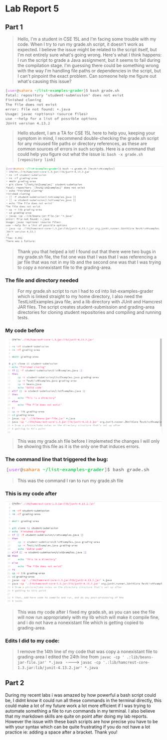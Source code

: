 # Lab Report 5
## Part 1

> Hello, I'm a student in CSE 15L and I'm facing some trouble with my code. When I try to run my grade.sh script, it doesn't work as expected. I believe the issue might be related to the script itself, but I'm not entirely sure what's going wrong.
> Here's what I think happens: I run the script to grade a Java assignment, but it seems to fail during the compilation stage. I'm guessing there could be something wrong with the way I'm handling file paths or dependencies in the script, but I can't pinpoint the exact problem. Can someone help me figure out what's causing this issue?


![Image](grade_symptoms.png)

> Hello student, I am a TA for CSE 15L here to help you, keeping your symptom in mind, I recommend double-checking the grade.sh script for any misused file paths or directory references, as these are common sources of errors in such scripts. Here is a command that could help you figure out what the issue is: ` bash -x grade.sh [repository link] `

![Image](after_command_run.png)

> Thank you that helped a lot! I found out that there were two bugs in my grade.sh file, the fist one was that I was that I was referencing a jar file that was not in my lib and the second one was that I was trying to copy a nonexistant file to the grading-area.


### The file and directory needed

> For my grade.sh script to run I had to cd into list-examples-grader which is linked straight to my home directory, I also need the TestListExamples.java file, and a lib directory with JUnit and Hamcrest JAR files. The script creates student-submission and grading-area directories for cloning student repositories and compiling and running tests.


### My code before

![Image](Before_code.png)

> This was my grade.sh file before I implemeted the changes I will only be showing this file as it is the only one that induces errors.

### The command line that triggered the bug: 

![Image](Command_Ran.png)

> This was the command I ran to run my grade.sh file

### This is my code after

![Image](After_code.png)

> This was my code after I fixed my grade.sh, as you can see the file will now run appropriately with my lib which will make it compile fine, and i do not have a nonexistant file which is getting copied to grading-area.

### Edits I did to my code:

> I remove the 14th line of my code that was copy a nonexistant file to grading-area
> I edited the 24th line from
> `javac -cp ' .:lib/beans-jar-file.jar' *.java ` ---->
> `javac -cp '.:lib/hamcrest-core-1.3.jar:lib/junit-4.13.2.jar' *.java `

## Part 2

During my recent labs i was amazed by how powerful a bash script could be, I didnt know it could run all these commands in the terminal directly, this could make a lot of my future work a lot more efficient if I was trying to automate something a file to run commands in my terminal. I also believe that my markdown skills are quite on point after doing my lab reports. However the issue with these bash scripts are how precise you have to be with your syntax which can be quite frustrating if you do not have a lot practice ie: adding a space after a bracket. Thank you!
